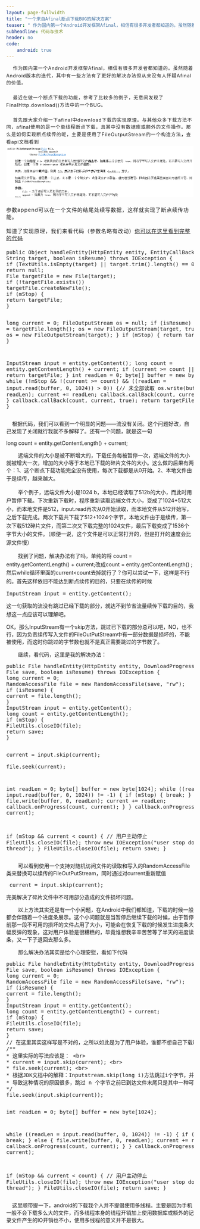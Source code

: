 ```yaml
---
layout: page-fullwidth
title: "一个来自Afinal断点下载BUG的解决方案"
teaser: " 作为国内第一个Android开发框架Afinal，相信有很多开发者都知道的。虽然随着Android版本的迭代，其中有一些方法有了更好的解决办法但从来没有人怀疑Afinal的价值。"
subheadline: 代码与技术
header: no
code: 
    android: true
---
```

<p style="margin-bottom: 15pt; line-height: 18.75px; white-space: normal; word-wrap: break-word; letter-spacing: 1px;">
<span style="line-height: 1.5; font-size: 12.5px;">&nbsp; &nbsp; 作为国内第一个Android开发框架Afinal，相信有很多开发者都知道的。虽然随着Android版本的迭代，其中有一些方法有了更好的解决办法但从来没有人怀疑Afinal的价值。</span>
</p>
<p style="margin-bottom: 15pt; line-height: 18.75px; white-space: normal; word-wrap: break-word; letter-spacing: 1px;">
<span style="line-height: 1.5; font-size: 12.5px;">&nbsp;&nbsp;&nbsp;&nbsp;最近在做一个断点下载的功能，参考了比较多的例子，无意间发现了FinalHttp.download()方法中的一个BUG。</span>
</p>
<p style="margin-bottom: 15pt; line-height: 18.75px; white-space: normal; word-wrap: break-word; letter-spacing: 1px;">
<span style="line-height: 1.5; font-size: 12.5px;">&nbsp;&nbsp;&nbsp;&nbsp;首先跟大家介绍一下afinal中download下载的实现原理。与其他众多下载方法不同，afinal使用的是一个单线程断点下载，且其中没有数据库或额外的文件操作。那么是如何实现断点续传的呢，主要是使用了FileOutputStream的一个构造方法<strong>，</strong>查看api文档看到</span><img src="/images/blog_image/20141214_1.png" alt=""/>
</p>
<p style="margin-bottom: 15pt; line-height: 18.75px; white-space: normal; word-wrap: break-word; letter-spacing: 1px;">
参数append可以在一个文件的结尾处续写数据，这样就实现了断点续传功能。
</p>
<p style="margin-bottom: 15pt; line-height: 18.75px; white-space: normal; word-wrap: break-word; letter-spacing: 1px;">
知道了实现原理，我们来看代码（参数名略有改动）<a href="http://git.oschina.net/fuhai/afinal/blob/master/src/net/tsz/afinal/http/entityhandler/FileEntityHandler.java" target="_blank" rel="nofollow">你可以在这里看到完整的代码</a>
</p>
<pre class="brush:java;toolbar: true; auto-links: false;">public Object handleEntity(HttpEntity entity, EntityCallBack callback,
String target, boolean isResume) throws IOException {
if (TextUtils.isEmpty(target) || target.trim().length() == 0)
return null;
File targetFile = new File(target);
if (!targetFile.exists())
targetFile.createNewFile();
if (mStop) {
return targetFile;
}

long current = 0;
FileOutputStream os = null;
if (isResume) {
current = targetFile.length();
os = new FileOutputStream(target, true);
} else {
os = new FileOutputStream(target);
}
if (mStop) {
return targetFile;
}

InputStream input = entity.getContent();
long count = entity.getContentLength() + current;
if (current &gt;= count || mStop) {
return targetFile;
}
int readLen = 0;
byte[] buffer = new byte[1024];
while (!mStop &amp;&amp; !(current &gt;= count)
&amp;&amp; ((readLen = input.read(buffer, 0, 1024)) &gt; 0)) {// 未全部读取
os.write(buffer, 0, readLen);
current += readLen;
callback.callBack(count, current, false);
}
callback.callBack(count, current, true);
return targetFile;
}</pre>
<p></p>
<p>
&nbsp;&nbsp;&nbsp;&nbsp;根据代码，我们可以看到一个明显的问题——流没有关闭。这个问题好改，自己发现了关闭就行我就不多解释了。还有一个问题，就是这一句
</p>
<p>
long count = entity.getContentLength() + current;
</p>
<p>
&nbsp;&nbsp;&nbsp;&nbsp;&nbsp;&nbsp;&nbsp;&nbsp;远端文件的大小是被不断增大的，下载任务每被暂停一次，远端文件的大小就被增大一次，增加的大小等于本地已下载的碎片文件的大小。这么做的后果有两个：1、<span style="line-height: 22.5px;">这个断点下载功能完全没有使用，每次下载都是从0开始。2、本地文件由于是续传，越来越大。</span>
</p>
<p>
<span style="line-height: 22.5px;">&nbsp;&nbsp;&nbsp;&nbsp;&nbsp;&nbsp;&nbsp;&nbsp;举个例子，远端文件大小是1024 b，本地已经读取了512b的大小，而此时用户暂停下载。下次重新下载时，程序重新读取远端文件大小，变成了1024+512大小，而本地文件是512，input.read再次从0开始读取，而本地文件从512开始写，之后下载完成。两次下载共下载了512+1024个字节，本地文件由于是续传，第一次下载512碎片文件，而第二次又下载完整的1024文件，最后下载变成了1536个字节大小的文件。（顺便一说，这个文件是可以正常打开的，但是打开的速度会比源文件慢）</span>
</p>
<p>
<span style="line-height: 22.5px;">&nbsp;&nbsp;&nbsp;&nbsp;&nbsp;&nbsp;&nbsp;&nbsp;找到了问题，解决办法有了吗，单纯的将&nbsp;<span style="line-height: 22.5px;">count = entity.getContentLength() + current;改成<span style="line-height: 22.5px;">count = entity.getContentLength() ;然后while循环里面的current&lt;count去掉就行了？你可以尝试一下，这样是不行的。首先这样依旧不能达到断点续传的目的，只要在续传的时候</span></span></span>
</p>
<pre class="brush:java;toolbar: true; auto-links: false;">InputStream input = entity.getContent();</pre>
<p></p>
<p>
<span style="line-height: 22.5px;"><span style="line-height: 22.5px;"><span style="line-height: 22.5px;"></span></span></span>这一句获取的流没有跳过已经下载的部分，就达不到节省流量续传下载的目的，我想这一点应该可以理解吧。
</p>
<p>
OK，那么InputStream有一个skip方法，跳过已下载的部分总可以吧，NO，也不行，因为负责续传写入文件的FileOutPutStream中有一部分数据是损坏的，不能被使用，而这时你跳过的字节数也就不是真正需要跳过的字节数了。
</p>
<p>
&nbsp;&nbsp;&nbsp;&nbsp;&nbsp;&nbsp;&nbsp;&nbsp;继续，看代码，这里是我的解决办法：<br/>
</p>
<pre class="brush:java;toolbar: true; auto-links: false;">public File handleEntity(HttpEntity entity, DownloadProgress callback,
File save, boolean isResume) throws IOException {
long current = 0;
RandomAccessFile file = new RandomAccessFile(save, &quot;rw&quot;);
if (isResume) {
current = file.length();
}
InputStream input = entity.getContent();
long count = entity.getContentLength();
if (mStop) {
FileUtils.closeIO(file);
return save;
}

current = input.skip(current);  
file.seek(current); 

int readLen = 0;
byte[] buffer = new byte[1024];
while ((readLen = input.read(buffer, 0, 1024)) != -1) {
if (mStop) {
break;
} else {
file.write(buffer, 0, readLen);
current += readLen;
callback.onProgress(count, current);
}
}
callback.onProgress(count, current);

if (mStop &amp;&amp; current &lt; count) { // 用户主动停止
FileUtils.closeIO(file);
throw new IOException(&quot;user stop download thread&quot;);
}
FileUtils.closeIO(file);
return save;
}</pre>
<p></p>
<p>
&nbsp;&nbsp;&nbsp;&nbsp;&nbsp;&nbsp;&nbsp;&nbsp;可以看到使用一个支持对随机访问文件的读取和写入的RandomAccessFile类来替换可以续传的FileOutPutStream，同时通过对current重新赋值
</p>
<pre class="brush:java;toolbar: true; auto-links: false;"> current = input.skip(current);</pre>
<p></p>
<p>
完美解决了碎片文件中不可用部分造成的文件损坏问题。
</p>
<p>
&nbsp;&nbsp;&nbsp;&nbsp;&nbsp;&nbsp;&nbsp;&nbsp;以上方法其实还是有一个小问题，在Android中我们都知道，下载的时候一般都会伴随着一个进度条展示。这个小问题就是当暂停后继续下载的时候，由于暂停前那一段不可用的损坏的文件占用了大小，可能会在恢复下载的时候发生进度条大幅反弹的现象，这对用户体验是很糟糕的，毕竟谁想我辛辛苦苦等了半天的进度读条，又一下子退回去那么多。<br/>
</p>
<p>
&nbsp;&nbsp;&nbsp;&nbsp;&nbsp;&nbsp;&nbsp;&nbsp;那么解决办法其实是给个心理安慰，看如下代码<br/>
</p>
<pre class="brush:java;toolbar: true; auto-links: false;">public File handleEntity(HttpEntity entity, DownloadProgress callback,
File save, boolean isResume) throws IOException {
long current = 0;
RandomAccessFile file = new RandomAccessFile(save, &quot;rw&quot;);
if (isResume) {
current = file.length();
}
InputStream input = entity.getContent();
long count = entity.getContentLength() + current;
if (mStop) {
FileUtils.closeIO(file);
return save;
}
// 在这里其实这样写是不对的，之所以如此是为了用户体验，谁都不想自己下载时进度条都走了一大半了，就因为一个暂停一下子少了一大串
/**
* 这里实际的写法应该是： &lt;br&gt;
* current = input.skip(current); &lt;br&gt;
* file.seek(current); &lt;br&gt;
* 根据JDK文档中的解释：Inputstream.skip(long i)方法跳过i个字节，并返回实际跳过的字节数。&lt;br&gt;
* 导致这种情况的原因很多，跳过 n 个字节之前已到达文件末尾只是其中一种可能。这里我猜测可能是碎片文件的损害造成的。
*/
file.seek(input.skip(current));

int readLen = 0;
byte[] buffer = new byte[1024];

while ((readLen = input.read(buffer, 0, 1024)) != -1) {
if (mStop) {
break;
} else {
file.write(buffer, 0, readLen);
current += readLen;
callback.onProgress(count, current);
}
}
callback.onProgress(count, current);

if (mStop &amp;&amp; current &lt; count) { // 用户主动停止
FileUtils.closeIO(file);
throw new IOException(&quot;user stop download thread&quot;);
}
FileUtils.closeIO(file);
return save;
}</pre>
<p></p>
<p>
&nbsp;&nbsp;&nbsp;&nbsp;这里顺带提一下，android的下载我个人并不提倡使用多线程。主要是因为手机一般不会下载多么大的文件，而多线程本身的线程开销加上使用数据库或额外的记录文件产生的IO开销也不小，使用多线程的意义并不是很大。<br/>
</p>